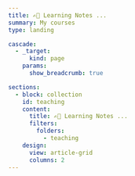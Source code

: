 ```yaml
---
title: ✍🏻 Learning Notes ... 
summary: My courses
type: landing

cascade:
  - _target:
      kind: page
    params:
      show_breadcrumb: true

sections:
  - block: collection
    id: teaching
    content:
      title: ✍🏻 Learning Notes ... 
      filters:
        folders:
          - teaching
    design:
      view: article-grid
      columns: 2
---
```

